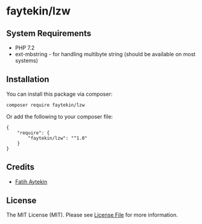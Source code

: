 # faytekin/lzw

## System Requirements

- PHP 7.2
- ext-mbstring - for handling multibyte string (should be available on most systems)

## Installation

You can install this package via composer:
``` bash
composer require faytekin/lzw
```

Or add the following to your composer file:

    {
        "require": {
            "faytekin/lzw": "^1.0"
        }
    }


## Credits

- [Fatih Aytekin](https://github.com/faytekin)

## License

The MIT License (MIT). Please see [License File](LICENSE.md) for more information.
